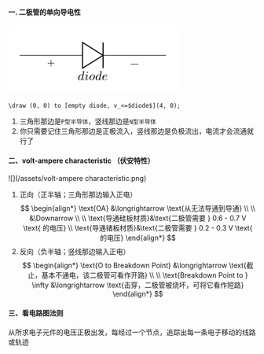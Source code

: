#### 一. 二极管的单向导电性
![](/assets/diode.png)
```
\draw (0, 0) to [empty diode, v_<=$diode$](4, 0);
```
1. 三角形那边是`P型半导体`，竖线那边是`N型半导体`
2. 你只需要记住三角形那边是正极流入，竖线那边是负极流出，电流才会流通就行了

#### 二、volt-ampere characteristic （伏安特性）
![](/assets/volt-ampere characteristic.png)
1. 正向（正半轴；三角形那边输入正电）
$$
\begin{align*}
\text{OA} &\longrightarrow \text{从无法导通到导通}
\\ \\
&\Downarrow
\\ \\
\text{导通硅板材质}&\text{二极管需要 } 0.6 - 0.7 V \text{ 的电压}
\\
\text{导通锗板材质}&\text{二极管需要 } 0.2 - 0.3 V \text{ 的电压}
\end{align*}
$$
2. 反向（负半轴；竖线那边输入正电）
$$
\begin{align*}
\text{O to Breakdown Point} &\longrightarrow \text{截止，基本不通电，该二极管可看作开路}
\\ \\
\text{Breakdown Point to } \infty &\longrightarrow \text{击穿，二极管被烧坏，可将它看作短路}
\end{align*}
$$

#### 三、看电路图法则
从所求电子元件的电压正极出发，每经过一个节点，追踪出每一条电子移动的线路或轨迹